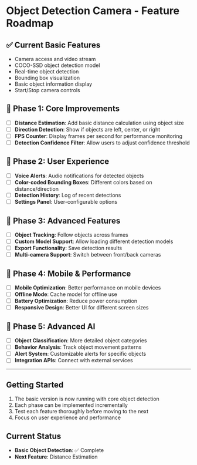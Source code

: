 # Object Detection Camera - Feature Roadmap

## ✅ Current Basic Features
- Camera access and video stream
- COCO-SSD object detection model
- Real-time object detection
- Bounding box visualization
- Basic object information display
- Start/Stop camera controls

## 🚧 Phase 1: Core Improvements
- [ ] **Distance Estimation**: Add basic distance calculation using object size
- [ ] **Direction Detection**: Show if objects are left, center, or right
- [ ] **FPS Counter**: Display frames per second for performance monitoring
- [ ] **Detection Confidence Filter**: Allow users to adjust confidence threshold

## 🚧 Phase 2: User Experience
- [ ] **Voice Alerts**: Audio notifications for detected objects
- [ ] **Color-coded Bounding Boxes**: Different colors based on distance/direction
- [ ] **Detection History**: Log of recent detections
- [ ] **Settings Panel**: User-configurable options

## 🚧 Phase 3: Advanced Features
- [ ] **Object Tracking**: Follow objects across frames
- [ ] **Custom Model Support**: Allow loading different detection models
- [ ] **Export Functionality**: Save detection results
- [ ] **Multi-camera Support**: Switch between front/back cameras

## 🚧 Phase 4: Mobile & Performance
- [ ] **Mobile Optimization**: Better performance on mobile devices
- [ ] **Offline Mode**: Cache model for offline use
- [ ] **Battery Optimization**: Reduce power consumption
- [ ] **Responsive Design**: Better UI for different screen sizes

## 🚧 Phase 5: Advanced AI
- [ ] **Object Classification**: More detailed object categories
- [ ] **Behavior Analysis**: Track object movement patterns
- [ ] **Alert System**: Customizable alerts for specific objects
- [ ] **Integration APIs**: Connect with external services

---

## Getting Started
1. The basic version is now running with core object detection
2. Each phase can be implemented incrementally
3. Test each feature thoroughly before moving to the next
4. Focus on user experience and performance

## Current Status
- **Basic Object Detection**: ✅ Complete
- **Next Feature**: Distance Estimation